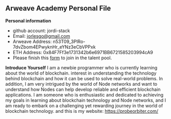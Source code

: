 ## Arweave Academy Personal File
**Personal information**
- github account: jordi-stack
- Email: jorlesgo@gmail.com
- Arweave Address: n53T09_3PlRo-7dvZbom4EPwyknHr_eYNz3eCbVPPxk
- ETH Address: 0x84F7Ff3e1731342b6e6971BB6721585203994cA9
- Please finish this [form](https://docs.google.com/forms/d/e/1FAIpQLSfWA5fIIcBgmRppm3jNz5vmf9Mai_QMVil-2pO4r7YKn_Zhtw/viewform?usp=sf_link) to join in the talent pool.

**Introduce Yourself**
I am a newbie programmer who is currently learning about the world of blockchain.
interest in understanding the technology behind blockchain and how it can be used to solve real-world problems.
In addition, I am very intrigued by the world of Node networks and want to understand how Nodes can help develop reliable and efficient blockchain applications.
I am someone who is enthusiastic and dedicated to achieving my goals in learning about blockchain technology and Node networks,
and I am ready to embark on a challenging yet rewarding journey in the world of blockchain technology.
and this is my website: https://probeorbiter.com/